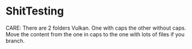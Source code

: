 # ShitTesting

CARE: There are 2 folders Vulkan. One with caps the other without caps. Move the content from the one in caps to the one with lots of files if you branch.
